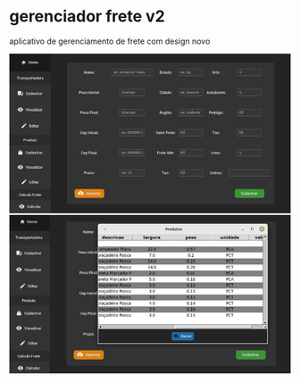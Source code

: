 # gerenciador frete v2

 aplicativo de gerenciamento de frete com design novo
 
 ![alt text](https://github.com/peh3k/gerenciador-frete-v2/blob/main/img-exemplo1.png)
 ![alt text](https://github.com/peh3k/gerenciador-frete-v2/blob/main/img-exemplo-2.png)
